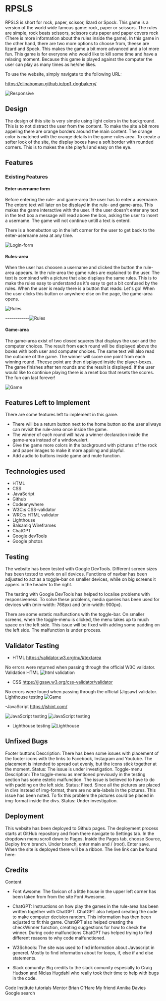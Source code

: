 # RPSLS

RPSLS is short for rock, paper, scissor, lizard or Spock. This game is a version of the world wide famous game: rock, paper or scissors. The rules are simple, rock beats scissors, scissors cuts paper and paper covers rock (There is more information about the rules inside the game). In this game in the other hand, there are two more options to choose from, theese are lizard and Spock. This makes the game a bit more advanced and a lot more fun. This game is for everyone who would like to kill some time and have a relaxing moment. Because this game is played against the computer the user can play as many times as he/she likes.

To use the website, simply navigate to the following URL:
<!--change this link--->
<https://elinaboman.github.io/pp1-dogbakery/>

![Responsive](/docs./responsive.png)

## Design
The design of this site is very simple using light colors in the background. This is to not distract the user from the content. To make the site a bit more appeling there are orange borders around the main content. The orange color is matched with the orange details in the game-rules area. To create a softer look of the site, the display boxes have a soft border with rounded corners. This is to makes the site playful and easy on the eye.

## Features
### Existing Features
#### Enter username form
  Before entering the rule- and game-area the user has to enter a username. The enterd text will later on be displayd in the rule- and game-area. This makes the game interactive with the user. If the user doesn't enter any text in the text box a message will read above the box, asking the user to insert a username. The game will not continue untill a text is enterd.

  There is a homebutton up in the left corner for the user to get back to the enter-username area at any time.

![Login-form](/docs./loginform.png)

#### Rules-area
  When the user has choosen a username and clicked the button the rule-area appears. In the rule-area the game rules are explained to the user. The text is combined with a picture that also displays the same rules. This is to make the rules easy to understand as it's easy to get a bit confused by the rules. When the user is ready there is a button that reads: Let's go! When the user clicks this button or anywhere else on the page, the game-area opens. 

![Rules](/docs./rules.png) 

------------![Rules](/docs./rulesimg.png)


 #### Game-area
The game-area exist of two closed squeres that displays the user and the computer choices. The result from each round will be displayed above the boxes with both user and computer choices. The same text will also read the outcome of the game. The winner will score one point from each winning round. Theese point are then displayed inside the player-boxes. The game finishes after ten rounds and the result is displayed. If the user would like to continiue playing there is a reset box that resets the scores. The fun can last forever! 

![Game](/docs./gamearea.png)

## Features Left to Implement
There are some features left to implement in this game. 
* There will be a return button next to the home button so the user allways can revisit the rule-area once inside the game.
* The winner of each round will hava a winner declaration inside the game-area instead of a window.alert.
* Give the game more colors in the background with pictures of the rock and paper images to make it more appiling and playful.
* Add audio to buttons inside game and mute function. 


## Technologies used
- HTML
- CSS
- JavaScript
- Github
- Codeanywhere
- W3C:s CSS-validator
- WRC:s HTML validator
- Lighthouse
- Balsamiq Wireframes
- ChatGPT
- Google devTools
- Google photos

## Testing
The website has been tested with Google DevTools. Different screen sizes has been tested to work on all devices. Functions of navbar has been adjusted to act as a toggle-bar on smaller devices, while on big screens it appers in the header to the right.

The testing with Google DevTools has helped to localise problems with responsiveness. To solve these problems, media queries has been used for devices with (min-width: 768px) and (min-width: 900px).

There are some estetic malfunctions with the toggle-bar. On smaller screens, when the toggle-menu is clicked, the menu takes up to much space on the left side. This issue will be fixed with adding some padding on the left side. The malfunction is under process.



## Validator Testing
- HTML
https://validator.w3.org/nu/#textarea

No errors were returned when passing through the official W3C validator. Validation HTML
![html validation](.png)


- CSS
<https://jigsaw.w3.org/css-validator/validator>

No errors were found when passing through the official (Jigsaw) validator.
Lighthouse testing
![Game](gamearea.png)

-JavaScript 
https://jshint.com/

![JavaScript testing](/docs./javascript-validation-before.png)
![JavaScript testing](/docs./javascript-validation-after.png)

- Lighthouse testing
![Lighthouse](/docs./lighthouse-testing.png)

## Unfixed Bugs
Footer buttons
Description: There has been some issues with placement of the footer icons with the links to Facebook, Instagram and Youtube. The placement is intended to spread out evenly, but the icons stick together at the moment.
Status: The issue is under investigation.
Toggle-menu
Description: The toggle-menu as mentioned previously in the testing section has some estetic malfunction. The issue is believed to have to do with padding on the left side.
Status: Fixed.
Since all the pictures are placed in divs instead of img-format, there are no aria-labels in the pictures. This issue has been noted. To fix this problem the pictures could be placed in img-format inside the divs.
Status: Under investigation.

## Deployment
This website has been deployed to Github pages. The deployment process starts at GitHub repository and from there navigate to Settings tab. In the dropdown menu scroll down to Pages. Inside the Pages tab, choose Source, Deploy from branch. Under branch, enter main and / (root). Enter save. When the site is deployed there will be a ribbon. The live link can be found here:

## Credits
Content

  - Font Awsome:
  The favicon of a little house in the upper left corner has been taken from from the site Font Awesome.

- ChatGPT:
Instructions on how play the games in the rule-area has been written together with ChatGPT. ChatGPT also helped creating the code to make computer decision random. This information has then been adjusted to fit this game. ChatGPT also helped creating the checkWinner function, creating suggestions for how to check the winner.
During code malfunctions ChatGPT has helped trying to find different reasons to why code malfunctioned.

- W3Schools:
The site was used to find information about Javascript in generel. Mostly to find information about for loops, if, else if and else statements.

- Slack comunity:
  Big credits to the slack comunity espesially to Craig Hudson and Niclas Hugdahl who really took their time to help with bugs in the code.

Code Institute tutorials
Mentor Brian O'Hare
My friend Annika Davies
Google search
